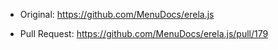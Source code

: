 - Original: https://github.com/MenuDocs/erela.js

- Pull Request: https://github.com/MenuDocs/erela.js/pull/179
